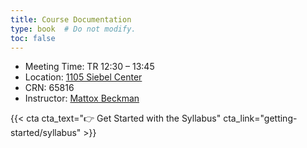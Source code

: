 ```yaml
---
title: Course Documentation
type: book  # Do not modify.
toc: false
---
```


 - Meeting Time: TR 12:30 &ndash; 13:45
 - Location: [1105 Siebel Center]()
 - CRN: 65816
 - Instructor: [Mattox Beckman](https://mattox.web.illinos.edu)

{{< cta cta_text="👉 Get Started with the Syllabus" cta_link="getting-started/syllabus" >}}
